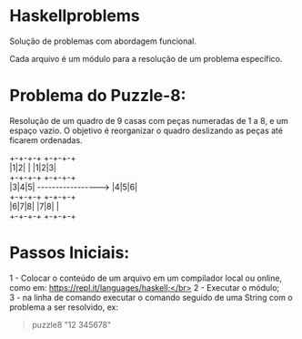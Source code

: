 # Haskellproblems
Solução de problemas com abordagem funcional.</br>

Cada arquivo é um módulo para a resolução de um problema específico.</br>


Problema do Puzzle-8:
=====================
Resolução de um quadro de 9 casas com peças numeradas de 1 a 8, e um espaço vazio. O objetivo é reorganizar o quadro deslizando as peças até ficarem ordenadas.</br>

+-+-+-+                              +-+-+-+</br>
|1|2| |                              |1|2|3|</br>
+-+-+-+                              +-+-+-+</br>
|3|4|5|     ----------------->       |4|5|6|</br>
+-+-+-+                              +-+-+-+</br>
|6|7|8|                              |7|8| |</br>
+-+-+-+                              +-+-+-+</br>


Passos Iniciais:
================
1 - Colocar o conteúdo de um arquivo em um compilador local ou online, como em: https://repl.it/languages/haskell;</br>
2 - Executar o módulo;</br>
3 - na linha de comando executar o comando seguido de uma String com o problema a ser resolvido, ex:
> puzzle8 "12 345678"

